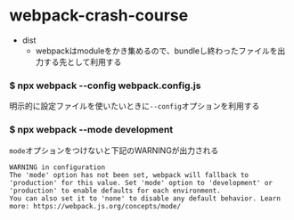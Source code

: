 # webpack-crash-course

- dist
  - webpackはmoduleをかき集めるので、bundleし終わったファイルを出力する先として利用する

### $ npx webpack --config webpack.config.js
明示的に設定ファイルを使いたいときに`--config`オプションを利用する

### $ npx webpack --mode development
`mode`オプションをつけないと下記のWARNINGが出力される
```
WARNING in configuration
The 'mode' option has not been set, webpack will fallback to 'production' for this value. Set 'mode' option to 'development' or 'production' to enable defaults for each environment.
You can also set it to 'none' to disable any default behavior. Learn more: https://webpack.js.org/concepts/mode/
```
